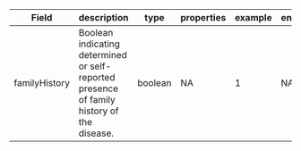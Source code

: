 |Field | description | type | properties | example | enum|
| ---| ---| ---| ---| ---| --- |
| familyHistory | Boolean indicating determined or self-reported presence of family history of the disease. | boolean | NA | 1 | NA|
